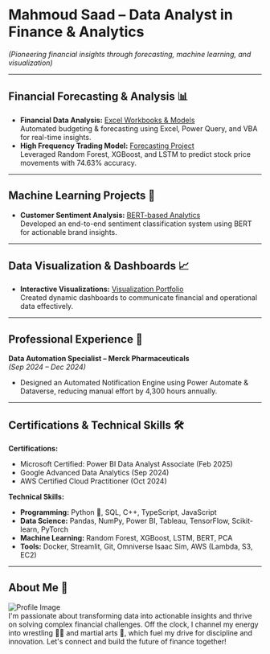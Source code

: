 # Mahmoud Saad – Data Analyst in Finance & Analytics  
*(Pioneering financial insights through forecasting, machine learning, and visualization)*

---

## Financial Forecasting & Analysis 📊
- **Financial Data Analysis:** [Excel Workbooks & Models](https://github.com/mahmoud25112/Financial-data-analysis)  
  Automated budgeting & forecasting using Excel, Power Query, and VBA for real-time insights.
- **High Frequency Trading Model:** [Forecasting Project](https://github.com/jgranizo/HackNJIT2024)  
  Leveraged Random Forest, XGBoost, and LSTM to predict stock price movements with 74.63% accuracy.

---

## Machine Learning Projects 🤖
- **Customer Sentiment Analysis:** [BERT-based Analytics](https://github.com/mahmoud25112/Customer_Sentiment_analysis_BERT)  
  Developed an end-to-end sentiment classification system using BERT for actionable brand insights.

---

## Data Visualization & Dashboards 📈
- **Interactive Visualizations:** [Visualization Portfolio](https://github.com/mahmoud25112/Interactive-Data-Visualizations)  
  Created dynamic dashboards to communicate financial and operational data effectively.

---

## Professional Experience 🏢
**Data Automation Specialist – Merck Pharmaceuticals**  
*(Sep 2024 – Dec 2024)*  
- Designed an Automated Notification Engine using Power Automate & Dataverse, reducing manual effort by 4,300 hours annually.

---

## Certifications & Technical Skills 🛠️
**Certifications:**  
- Microsoft Certified: Power BI Data Analyst Associate (Feb 2025)  
- Google Advanced Data Analytics (Sep 2024)  
- AWS Certified Cloud Practitioner (Oct 2024)

**Technical Skills:**  
- **Programming:** Python 🐍, SQL, C++, TypeScript, JavaScript  
- **Data Science:** Pandas, NumPy, Power BI, Tableau, TensorFlow, Scikit-learn, PyTorch  
- **Machine Learning:** Random Forest, XGBoost, LSTM, BERT, PCA  
- **Tools:** Docker, Streamlit, Git, Omniverse Isaac Sim, AWS (Lambda, S3, EC2)

---

## About Me 🌟
![Profile Image](https://via.placeholder.com/150)  
I'm passionate about transforming data into actionable insights and thrive on solving complex financial challenges. Off the clock, I channel my energy into wrestling 🤼‍♂️ and martial arts 🥋, which fuel my drive for discipline and innovation. Let's connect and build the future of finance together!


<!--
**mahmoud25112/Mahmoud25112** is a ✨ _special_ ✨ repository because its `README.md` (this file) appears on your GitHub profile.

Here are some ideas to get you started:

- 🔭 I’m currently working on ...
- 🌱 I’m currently learning ...
- 👯 I’m looking to collaborate on ...
- 🤔 I’m looking for help with ...
- 💬 Ask me about ...
- 📫 How to reach me: ...
- 😄 Pronouns: ...
- ⚡ Fun fact: ...
-->
